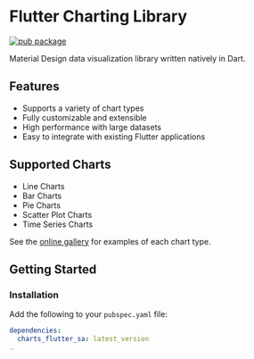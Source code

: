 # Flutter Charting Library

[![pub package](https://img.shields.io/pub/v/charts_flutter_sa.svg)](https://pub.dartlang.org/packages/charts_flutter_sa)

Material Design data visualization library written natively in Dart.

## Features

- Supports a variety of chart types
- Fully customizable and extensible
- High performance with large datasets
- Easy to integrate with existing Flutter applications

## Supported Charts

- Line Charts
- Bar Charts
- Pie Charts
- Scatter Plot Charts
- Time Series Charts

See the [online gallery](https://google.github.io/charts/flutter/gallery.html) for examples of each chart type.

## Getting Started

### Installation

Add the following to your `pubspec.yaml` file:

```yaml
dependencies:
  charts_flutter_sa: latest_version
۔۔